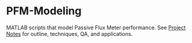 # PFM-Modeling
MATLAB scripts that model Passive Flux Meter performance. See [Project Notes](https://github.com/unignostik/PFM-Modeling/blob/master/ProjectNotes.pdf) for outline, techniques, QA, and applications.
